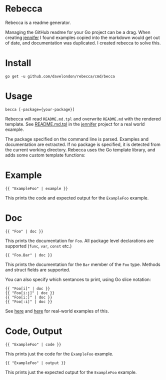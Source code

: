 # Rebecca

Rebecca is a readme generator. 

Managing the GitHub readme for your Go project can be a drag. When creating 
[jennifer](https://github.com/davelondon/jennifer) I found examples copied into 
the markdown would get out of date, and documentation was duplicated. I created 
rebecca to solve this.

# Install

```
go get -u github.com/davelondon/rebecca/cmd/becca
```

# Usage

```
becca [-package={your-package}]
```

Rebecca will read `README.md.tpl` and overwrite `README.md` with the rendered 
template. See [README.md.tpl](https://github.com/davelondon/jennifer/blob/master/README.md.tpl) 
in the [jennifer](https://github.com/davelondon/jennifer) project for a real world example.
 
The package specified on the command line is parsed. Examples and documentation 
are extracted. If no package is specified, it is detected from the current 
working directory. Rebecca uses the Go template library, and adds some custom 
template functions:  

# Example

```
{{ "ExampleFoo" | example }}
```

This prints the code and expected output for the `ExampleFoo` example.
  
# Doc

```
{{ "Foo" | doc }}
```

This prints the documentation for `Foo`. All package level declarations are 
supported (`func`, `var`, `const` etc.)

```
{{ "Foo.Bar" | doc }}
```

This prints the documentation for the `Bar` member of the `Foo` type. Methods 
and struct fields are supported.

You can also specify which sentances to print, using Go slice notation:

```
{{ "Foo[i]" | doc }}
{{ "Foo[i:j]" | doc }}
{{ "Foo[i:]" | doc }}
{{ "Foo[:i]" | doc }}
```

See [here](https://github.com/davelondon/jennifer/blob/5f1e5084f7fff920e11d5b9098e5ae8089136a1a/README.md.tpl#L51-L58) and [here](https://github.com/davelondon/jennifer/blob/5f1e5084f7fff920e11d5b9098e5ae8089136a1a/README.md.tpl#L286-L299) for real-world examples of this.

# Code, Output

```
{{ "ExampleFoo" | code }}
```

This prints just the code for the `ExampleFoo` example.

```
{{ "ExampleFoo" | output }}
```

This prints just the expected output for the `ExampleFoo` example.